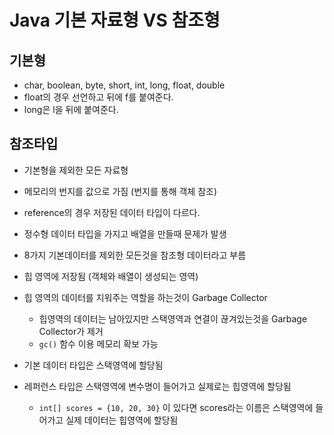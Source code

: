 # Java 기본 자료형 VS 참조형



## 기본형

- char, boolean, byte, short, int, long, float, double
- float의 경우 선언하고 뒤에 f를 붙여준다.
- long은 l을 뒤에 붙여준다.



## 참조타입

- 기본형을 제외한 모든 자료형
- 메모리의 번지를 값으로 가짐 (번지를 통해 객체 참조)
- reference의 경우 저장된 데이터 타입이 다르다.
- 정수형 데이터 타입을 가지고 배열을 만들때 문제가 발생
- 8가지 기본데이터를 제외한 모든것을 참조형 데이터라고 부름
- 힙 영역에 저장됨 (객체와 배열이 생성되는 영역)
- 힙 영역의 데이터를 지워주는 역할을 하는것이 Garbage Collector
  - 힙영역의 데이터는 남아있지만 스택영역과 연결이 끊겨있는것을 Garbage Collector가 제거
  - `gc()` 함수 이용 메모리 확보 가능
- 기본 데이터 타입은 스택영역에 할당됨
- 레퍼런스 타입은 스택영역에 변수명이 들어가고 실제로는 힙영역에 할당됨

  - `int[] scores = {10, 20, 30}` 이 있다면 scores라는 이름은 스택영역에 들어가고 실제 데이터는 힙영역에 할당됨

